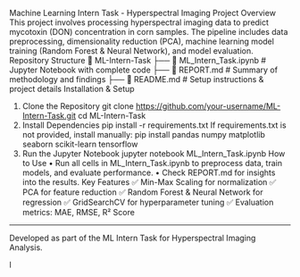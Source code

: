 Machine Learning Intern Task - Hyperspectral Imaging
Project Overview
This project involves processing hyperspectral imaging data to predict mycotoxin (DON) concentration in corn samples. The pipeline includes data preprocessing, dimensionality reduction (PCA), machine learning model training (Random Forest & Neural Network), and model evaluation.
Repository Structure
📂 ML-Intern-Task
├── 📄 ML_Intern_Task.ipynb   # Jupyter Notebook with complete code
├── 📄 REPORT.md              # Summary of methodology and findings
├── 📄 README.md              # Setup instructions & project details
Installation & Setup
1. Clone the Repository
git clone https://github.com/your-username/ML-Intern-Task.git
cd ML-Intern-Task
2. Install Dependencies
pip install -r requirements.txt
If requirements.txt is not provided, install manually:
pip install pandas numpy matplotlib seaborn scikit-learn tensorflow
3. Run the Jupyter Notebook
jupyter notebook ML_Intern_Task.ipynb
How to Use
•	Run all cells in ML_Intern_Task.ipynb to preprocess data, train models, and evaluate performance.
•	Check REPORT.md for insights into the results.
Key Features
✅ Min-Max Scaling for normalization
✅ PCA for feature reduction
✅ Random Forest & Neural Network for regression
✅ GridSearchCV for hyperparameter tuning
✅ Evaluation metrics: MAE, RMSE, R² Score
________________________________________
 Developed as part of the ML Intern Task for Hyperspectral Imaging Analysis.

l
